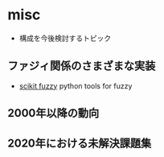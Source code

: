# misc

- 構成を今後検討するトピック

## ファジィ関係のさまざまな実装

- [scikit fuzzy](https://github.com/scikit-fuzzy/scikit-fuzzy) python tools for fuzzy

## 2000年以降の動向

## 2020年における未解決課題集
